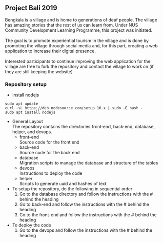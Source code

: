 ## Project Bali 2019

Bengkala is a village and is home to generations of deaf people.
The village has amazing stories that the rest of us can learn from. 
Under NUS Community Development Learning Programme, this project was initiated. 
<br />
<br />
The goal is to promote experiential tourism in the village and is done by promoting the village through social media and,
for this part, creating a web application to increase their digital presence.
<br />
<br />
Interested participants to continue improving the web application for the village are free to fork the repository 
and contact the village to work on (if they are still keeping the website) 

### Repository setup
- Install nodejs
```
sudo apt update
curl -sL https://deb.nodesource.com/setup_10.x | sudo -E bash -
sudo apt install nodejs
```
- General Layout <br />
The repository contains the directories front-end, back-end, database, helper, and devops.
    - front-end <br />
    Source code for the front end
    - back-end <br />
    Source code for the back end
    - database <br />
    Migration scripts to manage the database and structure of the tables
    - devops <br />
    Instructions to deploy the code
    - helper <br />
    Scripts to generate uuid and hashes of text
- To setup the repository, do the following in sequential order
    1) Go to the database directory and follow the instructions with the # behind the heading
    2) Go to back-end and follow the instructions with the # behind the heading
    3) Go to the front-end and follow the instructions with the # behind the heading
- To deploy the code
    1) Go to the devops and follow the instructions with the # behind the heading